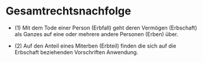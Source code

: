 # Gesamtrechtsnachfolge

- (1) Mit dem Tode einer Person (Erbfall) geht deren Vermögen (Erbschaft) als Ganzes auf eine oder mehrere andere Personen (Erben) über.

- (2) Auf den Anteil eines Miterben (Erbteil) finden die sich auf die Erbschaft beziehenden Vorschriften Anwendung.

